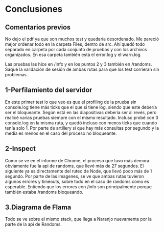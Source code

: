 # Conclusiones

## Comentarios previos
No dejo el pdf ya que son muchos test y quedaría desordenado. Me pareció mejor ordenar todo en la carpeta Files, dentro de src. Ahí quedó todo separado en carpeta por cada conjunto de pruebas y con los archivos organizados.
En esa carpeta también está el error.log y el warn.log.

Las pruebas las hice en /info y en los puntos 2 y 3 también en /randoms. Saqué la validación de sesión de ambas rutas para que los test corrieran sin problemas.

## 1-Perfilamiento del servidor
En este primer test lo que veo es que el profiling de la prueba sin console.log tiene más ticks que el que si tiene log, siendo que este debería ser el bloqueante.
Según está en las diapositivas debería ser al revés, pero realicé varias pruebas siempre con el mismo resultado. Incluso probé con 3 console.log en la misma ruta, y quedó incluso con menos ticks que cuando tenía solo 1.
Por parte de artillery si que hay más consultas por segundo y la media es menos en el caso del proceso no bloqueante.

## 2-Inspect
Como se ve en el informe de Chrome, el proceso que tuvo más demora obviamente fue la api de randoms, que llevó más de 27 segundos.
El siguiente ya es directamente del ruteo de Node, que llevó poco más de 1 segundo.
Por parte de las imagenes, se ve que ambas rutas tuvieron algunos errores y timeouts, sobre todo en el caso de randoms como es esperable. Entiendo que los errores con /info son principalmente porque también estaba /randoms bloqueando.

## 3.Diagrama de Flama
Todo se ve sobre el mismo stack, que llega a Naranjo nuevamente por la parte de la api de Randoms.